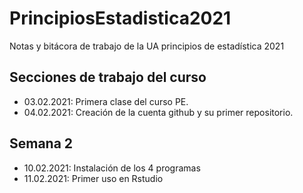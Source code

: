 # PrincipiosEstadistica2021
Notas y bitácora de trabajo de la UA principios de estadística 2021


## Secciones de trabajo del curso 

+ 03.02.2021: Primera clase del curso PE.
+ 04.02.2021: Creación de la cuenta github y su primer repositorio.

## Semana 2

+ 10.02.2021: Instalación de los 4 programas
+ 11.02.2021: Primer uso en Rstudio 
